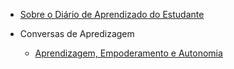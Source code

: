 * [Sobre o Diário de Aprendizado do Estudante](/)

* Conversas de Apredizagem
  * [Aprendizagem, Empoderamento e Autonomia](conversa_de_aprendizagem_1.md)
